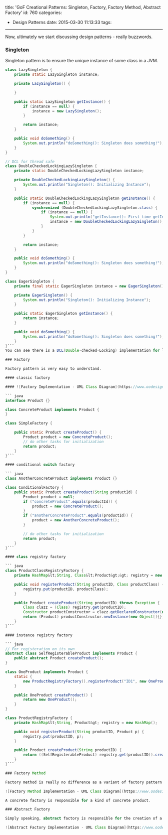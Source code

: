 title: 'GoF Creational Patterns: Singleton, Factory, Factory Method, Abstract Factory'
id: 760
categories:
  - Design Patterns
date: 2015-03-30 11:13:33
tags:
---

Now, ultimately we start discussing design patterns - really buzzwords.

### Singleton

Singleton pattern is to ensure the unique instance of some class in a JVM.
``` java
class LazySingleton {
    private static LazySingleton instance;

    private LazySingleton() {

    }

    public static LazySingleton getInstance() {
        if (instance == null) {
            instance = new LazySingleton();
        }

        return instance;
    }

    public void doSomething() {
        System.out.println("doSomething(): Singleton does something!");
    }
}

// DCL for thread safe
class DoubleCheckedLockingLazySingleton {
    private static DoubleCheckedLockingLazySingleton instance;

    private DoubleCheckedLockingLazySingleton() {
        System.out.println("Singleton(): Initializing Instance");
    }

    public static DoubleCheckedLockingLazySingleton getInstance() {
        if (instance == null) {
            synchronized (DoubleCheckedLockingLazySingleton.class) {
                if (instance == null) {
                    System.out.println("getInstance(): First time getInstance was invoked!");
                    instance = new DoubleCheckedLockingLazySingleton();
                }
            }
        }

        return instance;
    }

    public void doSomething() {
        System.out.println("doSomething(): Singleton does something!");
    }
}

class EagerSingleton {
    private final static EagerSingleton instance = new EagerSingleton();

    private EagerSingleton() {
        System.out.println("Singleton(): Initializing Instance");
    }

    public static EagerSingleton getInstance() {
        return instance;
    }

    public void doSomething() {
        System.out.println("doSomething(): Singleton does something!");
    }
}```
You can see there is a DCL(Double-checked-Locking) implementation for lazy initialization. But this clever-seeming may not work. Please refer to [Double-checked locking: Clever, but broken](http://www.javaworld.com/article/2074979/java-concurrency/double-checked-locking--clever--but-broken.html)

### Factory

Factory pattern is very easy to understand.

#### classic factory

#### ![Factory Implementation - UML Class Diagram](https://www.oodesign.com/media/stories/factory%20implementation.gif)

``` java
interface Product {}

class ConcreteProduct implements Product {
}

class SimpleFactory {

    public static Product createProduct() {
        Product product = new ConcreteProduct();
        // do other tasks for initialization
        return product;
    }
}```

#### conditional switch factory

``` java
class AnotherConcreteProduct implements Product {}

class ConditionalFactory {
    public static Product createProduct(String productId) {
        Product product = null;
        if ("concreteProduct".equals(productId)) {
            product = new ConcreteProduct();
        }
        if ("anotherConcreteProduct".equals(productId)) {
            product = new AnotherConcreteProduct();
        }

        // do other tasks for initialization
        return product;
    }
}```

#### class registry factory

``` java
class ProductClassRegistryFactory {
    private HashMap&lt;String, Class&lt;Product&gt;&gt; registry = new HashMap();

    public void registerProduct(String productID, Class productClass) {
        registry.put(productID, productClass);
    }

    public Product createProduct(String productID) throws Exception {
        Class clazz = (Class) registry.get(productID);
        Constructor productConstructor = clazz.getDeclaredConstructor(new Class[]{String.class});
        return (Product) productConstructor.newInstance(new Object[]{});
    }
}```

#### instance registry factory

``` java
// For registeration on its own
abstract class SelfRegisterableProduct implements Product {
    public abstract Product createProduct();
}

class OneProduct implements Product {
    static {
        new ProductRegistryFactory().registerProduct("ID1", new OneProduct());
    }

    public OneProduct createProduct() {
        return new OneProduct();
    }
}

class ProductRegistryFactory {
    private HashMap&lt;String, Product&gt; registry = new HashMap();

    public void registerProduct(String productID, Product p) {
        registry.put(productID, p);
    }

    public Product createProduct(String productID) {
        return ((SelfRegisterableProduct) registry.get(productID)).createProduct();
    }
}```

### Factory Method

Factory method is really no difference as a variant of factory pattern. It makes the factory as abstract class instead of implementing the creation logic in itself.

![Factory Method Implementation - UML Class Diagram](https://www.oodesign.com/media/stories/factory%20method%20implementation%20-%20uml%20class%20diagram.gif)

A concrete factory is responsible for a kind of concrete product.

### Abstract Factory

Simply speaking, abstract factory is responsible for the creation of a family of products. So it provides multiple methods to create several related products of different types.

![Abstract Factory Implementation - UML Class Diagram](https://www.oodesign.com/media/creational/abstract-factory-pattern.png)